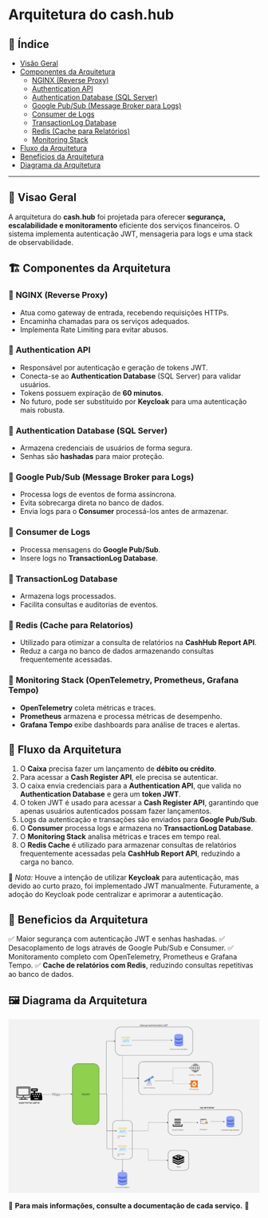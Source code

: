 # Arquitetura do cash.hub

## 📌 Índice
- [Visão Geral](#visao-geral)
- [Componentes da Arquitetura](#componentes-da-arquitetura)
  - [NGINX (Reverse Proxy)](#nginx-reverse-proxy)
  - [Authentication API](#authentication-api)
  - [Authentication Database (SQL Server)](#authentication-database-sql-server)
  - [Google Pub/Sub (Message Broker para Logs)](#google-pubsub-message-broker-para-logs)
  - [Consumer de Logs](#consumer-de-logs)
  - [TransactionLog Database](#transactionlog-database)
  - [Redis (Cache para Relatórios)](#redis-cache-para-relatorios)
  - [Monitoring Stack](#monitoring-stack-opentelemetry-prometheus-grafana-tempo)
- [Fluxo da Arquitetura](#fluxo-da-arquitetura)
- [Benefícios da Arquitetura](#beneficios-da-arquitetura)
- [Diagrama da Arquitetura](#diagrama-da-arquitetura)

---

## 📜 Visao Geral
A arquitetura do **cash.hub** foi projetada para oferecer **segurança, escalabilidade e monitoramento** eficiente dos serviços financeiros. O sistema implementa autenticação JWT, mensageria para logs e uma stack de observabilidade.

## 🏗️ Componentes da Arquitetura

### 🔹 **NGINX (Reverse Proxy)**
- Atua como gateway de entrada, recebendo requisições HTTPs.
- Encaminha chamadas para os serviços adequados.
- Implementa Rate Limiting para evitar abusos.

### 🔹 **Authentication API**
- Responsável por autenticação e geração de tokens JWT.
- Conecta-se ao **Authentication Database** (SQL Server) para validar usuários.
- Tokens possuem expiração de **60 minutos**.
- No futuro, pode ser substituído por **Keycloak** para uma autenticação mais robusta.

### 🔹 **Authentication Database (SQL Server)**
- Armazena credenciais de usuários de forma segura.
- Senhas são **hashadas** para maior proteção.

### 🔹 **Google Pub/Sub (Message Broker para Logs)**
- Processa logs de eventos de forma assíncrona.
- Evita sobrecarga direta no banco de dados.
- Envia logs para o **Consumer** processá-los antes de armazenar.

### 🔹 **Consumer de Logs**
- Processa mensagens do **Google Pub/Sub**.
- Insere logs no **TransactionLog Database**.

### 🔹 **TransactionLog Database**
- Armazena logs processados.
- Facilita consultas e auditorias de eventos.

### 🔹 **Redis (Cache para Relatorios)**
- Utilizado para otimizar a consulta de relatórios na **CashHub Report API**.
- Reduz a carga no banco de dados armazenando consultas frequentemente acessadas.

### 🔹 **Monitoring Stack (OpenTelemetry, Prometheus, Grafana Tempo)**
- **OpenTelemetry** coleta métricas e traces.
- **Prometheus** armazena e processa métricas de desempenho.
- **Grafana Tempo** exibe dashboards para análise de traces e alertas.

## 🔗 Fluxo da Arquitetura
1. O **Caixa** precisa fazer um lançamento de **débito ou crédito**.
2. Para acessar a **Cash Register API**, ele precisa se autenticar.
3. O caixa envia credenciais para a **Authentication API**, que valida no **Authentication Database** e gera um **token JWT**.
4. O token JWT é usado para acessar a **Cash Register API**, garantindo que apenas usuários autenticados possam fazer lançamentos.
5. Logs da autenticação e transações são enviados para **Google Pub/Sub**.
6. O **Consumer** processa logs e armazena no **TransactionLog Database**.
7. O **Monitoring Stack** analisa métricas e traces em tempo real.
8. O **Redis Cache** é utilizado para armazenar consultas de relatórios frequentemente acessadas pela **CashHub Report API**, reduzindo a carga no banco.

📌 *Nota:* Houve a intenção de utilizar **Keycloak** para autenticação, mas devido ao curto prazo, foi implementado JWT manualmente. Futuramente, a adoção do Keycloak pode centralizar e aprimorar a autenticação.

## 📌 Beneficios da Arquitetura
✅ Maior segurança com autenticação JWT e senhas hashadas.
✅ Desacoplamento de logs através de Google Pub/Sub e Consumer.
✅ Monitoramento completo com OpenTelemetry, Prometheus e Grafana Tempo.
✅ **Cache de relatórios com Redis**, reduzindo consultas repetitivas ao banco de dados.

## 🖼️ Diagrama da Arquitetura
![Arquitetura cash.hub](Images/Cash_Hub_Arquitetura.jpg)

📌 **Para mais informações, consulte a documentação de cada serviço.** 🚀

